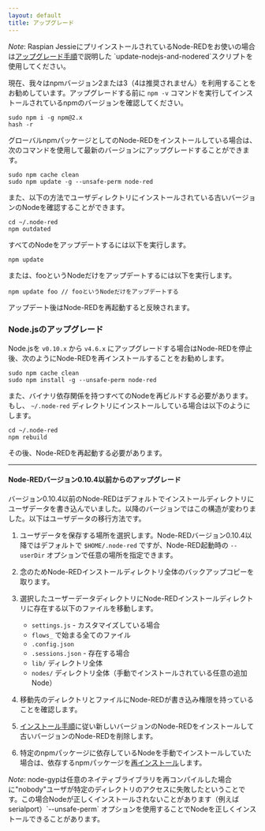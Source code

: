 ```yaml
---
layout: default
title: アップグレード
---
```


<div class="doc-callout"><em>Note</em>: Raspian JessieにプリインストールされているNode-REDをお使いの場合は<a href="/docs/hardware/raspberrypi#upgrading">アップグレード手順</a>で説明した `update-nodejs-and-nodered`スクリプトを使用してください。</div>

現在、我々はnpmバージョン2または3（4は推奨されません）を利用することをお勧めしています。アップグレードする前に `npm -v` コマンドを実行してインストールされているnpmのバージョンを確認してください。

    sudo npm i -g npm@2.x
    hash -r

グローバルnpmパッケージとしてのNode-REDをインストールしている場合は、次のコマンドを使用して最新のバージョンにアップグレードすることができます。

    sudo npm cache clean
    sudo npm update -g --unsafe-perm node-red

また、以下の方法でユーザディレクトリにインストールされている古いバージョンのNodeを確認することができます。

    cd ~/.node-red
    npm outdated

すべてのNodeをアップデートするには以下を実行します。

    npm update

または、fooというNodeだけをアップデートするには以下を実行します。

    npm update foo // fooというNodeだけをアップデートする

アップデート後はNode-REDを再起動すると反映されます。

### Node.jsのアップグレード

Node.jsを `v0.10.x` から `v4.6.x` にアップグレードする場合はNode-REDを停止後、次のようにNode-REDを再インストールすることをお勧めします。

    sudo npm cache clean
    sudo npm install -g --unsafe-perm node-red

また、バイナリ依存関係を持つすべてのNodeを再ビルドする必要があります。もし、 `~/.node-red` ディレクトリにインストールしている場合は以下のようにします。

    cd ~/.node-red
    npm rebuild

その後、Node-REDを再起動する必要があります。

----

#### Node-REDバージョン0.10.4以前からのアップグレード

バージョン0.10.4以前のNode-REDはデフォルトでインストールディレクトリにユーザデータを書き込んでいました。以降のバージョンではこの構造が変わりました。以下はユーザデータの移行方法です。

1. ユーザデータを保存する場所を選択します。Node-REDバージョン0.10.4以降ではデフォルトで `$HOME/.node-red` ですが、Node-RED起動時の `--userDir` オプションで任意の場所を指定できます。

2. 念のためNode-REDインストールディレクトリ全体のバックアップコピーを取ります。

3. 選択したユーザーデータディレクトリにNode-REDインストールディレクトリに存在する以下のファイルを移動します。

   - `settings.js` - カスタマイズしている場合
   - `flows_` で始まる全てのファイル
   - `.config.json`
   - `.sessions.json` - 存在する場合
   - `lib/` ディレクトリ全体
   - `nodes/` ディレクトリ全体（手動でインストールされている任意の追加Node）

4. 移動先のディレクトリとファイルにNode-REDが書き込み権限を持っていることを確認します。

5. [インストール手順](installation)に従い新しいバージョンのNode-REDをインストールして古いバージョンのNode-REDを削除します。

6. 特定のnpmパッケージに依存しているNodeを手動でインストールしていた場合は、依存するnpmパッケージを[再インストール](adding-nodes)します。

<div class="doc-callout">
<em>Note</em>: node-gypは任意のネイティブライブラリを再コンパイルした場合に"nobody"ユーザが特定のディレクトリのアクセスに失敗したということです。この場合Nodeが正しくインストールされないことがあります（例えばserialport）`--unsafe-perm` オプションを使用することでNodeを正しくインストールできることがあります。
</div>

